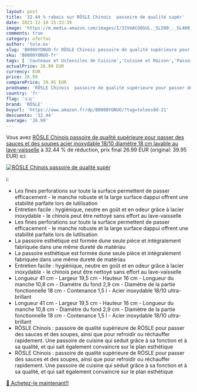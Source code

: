 ```yaml
---
layout: post
title: '32.44 % rabais sur RÖSLE Chinois  passoire de qualité supér'
date: 2021-12-10 15:33:39
image: 'https://m.media-amazon.com/images/I/31VmACU8GUL._SL500_._SL400_.jpg'
comments: true
category: ofertas
author: 'tole.es'
slug: 'B0000YONUO-fr RÖSLE Chinois passoire de qualité supérieure pour passer...'
sku: 'B0000YONUO-fr'
tags: [ 'Couteaux et Ustensiles de Cuisine','Cuisine et Maison','Passoires','Pâtisserie','Tamis de pâtisserie','Ustensiles à pâtisserie','rösle', ]
actualPrice: 26.99 EUR
currency: EUR
price: 26.99
comparePrice: 39.95 EUR
prodname: 'RÖSLE Chinois  passoire de qualité supérieure pour passer des sauces et des soupes  acier inoxydable 18/10  diamètre 18 cm  lavable au lave-vaisselle'
country: 'fr'
flag: '🇫🇷'
brand: 'RÖSLE'
buyurl: 'https://www.amazon.fr/dp/B0000YONUO/?tag=tolees0d-21'
descuento: '32.44'
average: '26.99'
---
```


Vous avez [RÖSLE Chinois  passoire de qualité supérieure pour passer des sauces et des soupes  acier inoxydable 18/10  diamètre 18 cm  lavable au lave-vaisselle](https://www.amazon.fr/dp/B0000YONUO/?tag=tolees0d-21)  à  32.44 % de réduction, prix final  26.99 EUR (original: 39.95 EUR) ici:

[![RÖSLE Chinois  passoire de qualité supér](https://m.media-amazon.com/images/I/31VmACU8GUL._SL500_._SL400_.jpg)](https://www.amazon.fr/dp/B0000YONUO/?tag=tolees0d-21)

ℹ️:

- Les fines perforations sur toute la surface permettent de passer efficacement - le manche robuste et la large surface dappui offrent une stabilité parfaite lors de lutilisation
- Entretien facile : hygiénique, neutre en goût et en odeur grâce à lacier inoxydable - le chinois peut être nettoyé sans effort au lave-vaisselle
- Les fines perforations sur toute la surface permettent de passer efficacement - le manche robuste et la large surface dappui offrent une stabilité parfaite lors de lutilisation
- La passoire esthétique est formée dune seule pièce et intégralement fabriquée dans une même dureté de matériau
- La passoire esthétique est formée dune seule pièce et intégralement fabriquée dans une même dureté de matériau
- Entretien facile : hygiénique, neutre en goût et en odeur grâce à lacier inoxydable - le chinois peut être nettoyé sans effort au lave-vaisselle
- Longueur 41 cm - Largeur 19,5 cm - Hauteur 16 cm - Longueur du manche 10,8 cm - Diamètre du fond 2,9 cm - Diamètre de la partie fonctionnelle 18 cm - Contenance 1,5 l - Acier inoxydable 18/10 ultra-brillant
- Longueur 41 cm - Largeur 19,5 cm - Hauteur 16 cm - Longueur du manche 10,8 cm - Diamètre du fond 2,9 cm - Diamètre de la partie fonctionnelle 18 cm - Contenance 1,5 l - Acier inoxydable 18/10 ultra-brillant
- RÖSLE Chinois : passoire de qualité supérieure de RÖSLE pour passer des sauces et des soupes, ainsi que pour refroidir ou réchauffer rapidement. Une passoire de cuisine qui séduit grâce à sa fonction et à sa qualité, et qui sait également convaincre sur le plan esthétique
- RÖSLE Chinois : passoire de qualité supérieure de RÖSLE pour passer des sauces et des soupes, ainsi que pour refroidir ou réchauffer rapidement. Une passoire de cuisine qui séduit grâce à sa fonction et à sa qualité, et qui sait également convaincre sur le plan esthétique

[🛒 Achetez-le maintenant!!](https://www.amazon.fr/dp/B0000YONUO/?tag=tolees0d-21)
